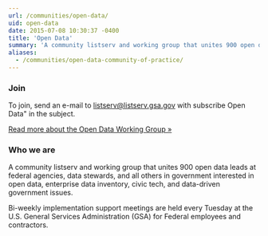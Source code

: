 ```yaml
---
url: /communities/open-data/
uid: open-data
date: 2015-07-08 10:30:37 -0400
title: 'Open Data'
summary: 'A community listserv and working group that unites 900 open data leads at federal agencies, data stewards, and all others in government interested in open data, enterprise data inventory, civic tech, and data-driven government issues.'
aliases:
  - /communities/open-data-community-of-practice/
---
```


### Join

To join, send an e-mail to [listserv@listserv.gsa.gov](mailto:listserv@listserv.gsa.gov?subject=&amp;body=subscribe%20open-data) with subscribe Open Data" in the subject.

[Read more about the Open Data Working Group »](https://project-open-data.cio.gov/working-group/)

### Who we are
A community listserv and working group that unites 900 open data leads at federal agencies, data stewards, and all others in government interested in open data, enterprise data inventory, civic tech, and data-driven government issues.

Bi-weekly implementation support meetings are held every Tuesday at the U.S. General Services Administration (GSA) for Federal employees and contractors.
